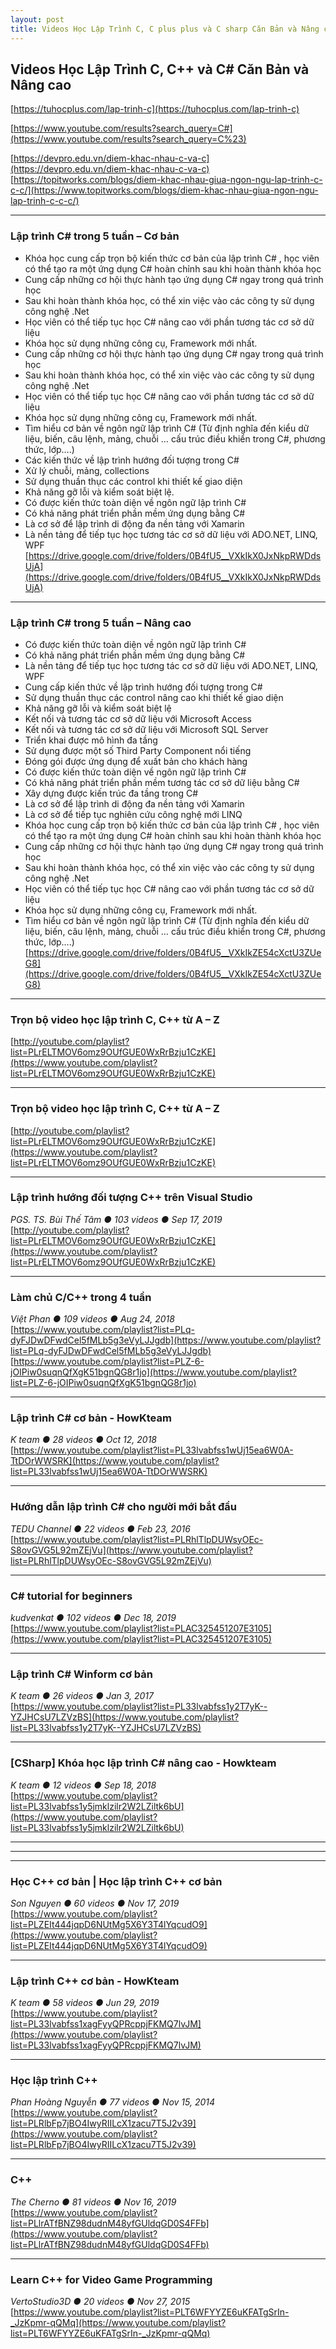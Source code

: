 ```yaml
---
layout: post
title: Videos Học Lập Trình C, C plus plus và C sharp Căn Bản và Nâng cao
---
```


## Videos Học Lập Trình C, C++ và C# Căn Bản và Nâng cao

[https://tuhocplus.com/lap-trinh-c](https://tuhocplus.com/lap-trinh-c)  

[https://www.youtube.com/results?search_query=C#](https://www.youtube.com/results?search_query=C%23)

[https://devpro.edu.vn/diem-khac-nhau-c-va-c](https://devpro.edu.vn/diem-khac-nhau-c-va-c)  
[https://topitworks.com/blogs/diem-khac-nhau-giua-ngon-ngu-lap-trinh-c-c-c/](https://www.topitworks.com/blogs/diem-khac-nhau-giua-ngon-ngu-lap-trinh-c-c-c/)


-----
### Lập trình C# trong 5 tuần – Cơ bản
- Khóa học cung cấp trọn bộ kiến thức cơ bản của lập trình C# , học viên có thể tạo ra một ứng dụng C# hoàn chỉnh sau khi hoàn thành khóa học
- Cung cấp những cơ hội thực hành tạo ứng dụng C# ngay trong quá trình học
- Sau khi hoàn thành khóa học, có thể xin việc vào các công ty sử dụng công nghệ .Net
- Học viên có thể tiếp tục học C# nâng cao với phần tương tác cơ sở dữ liệu
- Khóa họ̣c sử dụng những công cụ, Framework mới nhất.
- Cung cấp những cơ hội thực hành tạo ứng dụng C# ngay trong quá trình học
- Sau khi hoàn thành khóa học, có thể xin việc vào các công ty sử dụng công nghệ .Net
- Học viên có thể tiếp tục học C# nâng cao với phần tương tác cơ sở dữ liệu
- Khóa họ̣c sử dụng những công cụ, Framework mới nhất.
- Tìm hiểu cơ bản về ngôn ngữ lập trình C# (Từ định nghĩa đến kiểu dữ liệu, biến, câu lệnh, mảng, chuỗi … cấu trúc điều khiển trong C#, phương thức, lớp….)
- Các kiến thức về lập trình hướng đối tượng trong C#
- Xử lý chuỗi, mảng, collections
- Sử dụng thuần thục các control khi thiết kế giao diện
- Khả năng gỡ lỗi và kiểm soát biệt lệ.
- Có được kiến thức toàn diện về ngôn ngữ lập trình C#
- Có khả năng phát triển phần mềm ứng dụng bằng C#
- Là cơ sở để lập trình di động đa nền tảng với Xamarin
- Là nền tảng để tiếp tục học tương tác cơ sở dữ liệu với ADO.NET, LINQ, WPF
[https://drive.google.com/drive/folders/0B4fU5__VXkIkX0JxNkpRWDdsUjA](https://drive.google.com/drive/folders/0B4fU5__VXkIkX0JxNkpRWDdsUjA)

-----
### Lập trình C# trong 5 tuần – Nâng cao
- Có được kiến thức toàn diện về ngôn ngữ lập trình C#
- Có khả năng phát triển phần mềm ứng dụng bằng C#
- Là nền tảng để tiếp tục học tương tác cơ sở dữ liệu với ADO.NET, LINQ, WPF
- Cung cấp kiến thức về lập trình hướng đối tượng trong C#
- Sử dụng thuần thục các control nâng cao khi thiết kế giao diện
- Khả năng gỡ lỗi và kiểm soát biệt lệ
- Kết nối và tương tác cơ sở dữ liệu với Microsoft Access
- Kết nối và tương tác cơ sở dữ liệu với Microsoft SQL Server
- Triển khai được mô hình đa tầng
- Sử dụng được một số Third Party Component nổi tiếng
- Đóng gói được ứng dụng để xuất bản cho khách hàng
- Có được kiến thức toàn diện về ngôn ngữ lập trình C#
- Có khả năng phát triển phần mềm tương tác cơ sở dữ liệu bằng C#
- Xây dựng được kiến trúc đa tầng trong C#
- Là cơ sở để lập trình di động đa nền tảng với Xamarin
- Là cơ sở để tiếp tục nghiên cứu công nghệ mới LINQ
- Khóa học cung cấp trọn bộ kiến thức cơ bản của lập trình C# , học viên có thể tạo ra một ứng dụng C# hoàn chỉnh sau khi hoàn thành khóa học
- Cung cấp những cơ hội thực hành tạo ứng dụng C# ngay trong quá trình học
- Sau khi hoàn thành khóa học, có thể xin việc vào các công ty sử dụng công nghệ .Net
- Học viên có thể tiếp tục học C# nâng cao với phần tương tác cơ sở dữ liệu
- Khóa họ̣c sử dụng những công cụ, Framework mới nhất.
- Tìm hiểu cơ bản về ngôn ngữ lập trình C# (Từ định nghĩa đến kiểu dữ liệu, biến, câu lệnh, mảng, chuỗi … cấu trúc điều khiển trong C#, phương thức, lớp….)
[https://drive.google.com/drive/folders/0B4fU5__VXkIkZE54cXctU3ZUeG8](https://drive.google.com/drive/folders/0B4fU5__VXkIkZE54cXctU3ZUeG8)

-----
### Trọn bộ video học lập trình C, C++ từ A – Z
[http://youtube.com/playlist?list=PLrELTMOV6omz9OUfGUE0WxRrBzju1CzKE](https://www.youtube.com/playlist?list=PLrELTMOV6omz9OUfGUE0WxRrBzju1CzKE)

-----
### Trọn bộ video học lập trình C, C++ từ A – Z
[http://youtube.com/playlist?list=PLrELTMOV6omz9OUfGUE0WxRrBzju1CzKE](https://www.youtube.com/playlist?list=PLrELTMOV6omz9OUfGUE0WxRrBzju1CzKE)

-----
### Lập trình hướng đối tượng C++ trên Visual Studio
_PGS. TS. Bùi Thế Tâm &#9679; 103 videos &#9679; Sep 17, 2019_  
[http://youtube.com/playlist?list=PLrELTMOV6omz9OUfGUE0WxRrBzju1CzKE](https://www.youtube.com/playlist?list=PLrELTMOV6omz9OUfGUE0WxRrBzju1CzKE)


-----
### Làm chủ C/C++ trong 4 tuần 
_Việt Phan &#9679; 109 videos &#9679; Aug 24, 2018_  
[https://www.youtube.com/playlist?list=PLq-dyFJDwDFwdCel5fMLb5g3eVyLJJgdb](https://www.youtube.com/playlist?list=PLq-dyFJDwDFwdCel5fMLb5g3eVyLJJgdb)  
[https://www.youtube.com/playlist?list=PLZ-6-jOIPiw0suqnQfXgK51bgnQG8r1jo](https://www.youtube.com/playlist?list=PLZ-6-jOIPiw0suqnQfXgK51bgnQG8r1jo)  

-----
### Lập trình C# cơ bản - HowKteam
_K team &#9679; 28 videos &#9679; Oct 12, 2018_  
[https://www.youtube.com/playlist?list=PL33lvabfss1wUj15ea6W0A-TtDOrWWSRK](https://www.youtube.com/playlist?list=PL33lvabfss1wUj15ea6W0A-TtDOrWWSRK)


-----
### Hướng dẫn lập trình C# cho người mới bắt đầu
_TEDU Channel &#9679; 22 videos &#9679; Feb 23, 2016_  
[https://www.youtube.com/playlist?list=PLRhlTlpDUWsyOEc-S8ovGVG5L92mZEjVu](https://www.youtube.com/playlist?list=PLRhlTlpDUWsyOEc-S8ovGVG5L92mZEjVu)


-----
### C# tutorial for beginners
_kudvenkat &#9679; 102 videos &#9679; Dec 18, 2019_  
[https://www.youtube.com/playlist?list=PLAC325451207E3105](https://www.youtube.com/playlist?list=PLAC325451207E3105)


-----
### Lập trình C# Winform cơ bản
_K team &#9679; 26 videos &#9679; Jan 3, 2017_  
[https://www.youtube.com/playlist?list=PL33lvabfss1y2T7yK--YZJHCsU7LZVzBS](https://www.youtube.com/playlist?list=PL33lvabfss1y2T7yK--YZJHCsU7LZVzBS)


-----
### [CSharp] Khóa học lập trình C# nâng cao - Howkteam
_K team &#9679; 12 videos &#9679; Sep 18, 2018_  
[https://www.youtube.com/playlist?list=PL33lvabfss1y5jmklzilr2W2LZiltk6bU](https://www.youtube.com/playlist?list=PL33lvabfss1y5jmklzilr2W2LZiltk6bU)


-----
-----
-----


### Học C++ cơ bản | Học lập trình C++ cơ bản
_Son Nguyen &#9679; 60 videos &#9679; Nov 17, 2019_  
[https://www.youtube.com/playlist?list=PLZEIt444jqpD6NUtMg5X6Y3T4lYqcudO9](https://www.youtube.com/playlist?list=PLZEIt444jqpD6NUtMg5X6Y3T4lYqcudO9)

-----
### Lập trình C++ cơ bản - HowKteam
_K team  &#9679; 58 videos &#9679; Jun 29, 2019_  
[https://www.youtube.com/playlist?list=PL33lvabfss1xagFyyQPRcppjFKMQ7lvJM](https://www.youtube.com/playlist?list=PL33lvabfss1xagFyyQPRcppjFKMQ7lvJM)

-----
### Học lập trình C++ 
_Phan Hoàng Nguyễn &#9679; 77 videos &#9679; Nov 15, 2014_  
[https://www.youtube.com/playlist?list=PLRlbFp7jBO4IwyRIILcX1zacu7T5J2v39](https://www.youtube.com/playlist?list=PLRlbFp7jBO4IwyRIILcX1zacu7T5J2v39)

-----
### C++
_The Cherno &#9679; 81 videos &#9679; Nov 16, 2019_  
[https://www.youtube.com/playlist?list=PLlrATfBNZ98dudnM48yfGUldqGD0S4FFb](https://www.youtube.com/playlist?list=PLlrATfBNZ98dudnM48yfGUldqGD0S4FFb)

-----
### Learn C++ for Video Game Programming
_VertoStudio3D &#9679; 20 videos &#9679; Nov 27, 2015_  
[https://www.youtube.com/playlist?list=PLT6WFYYZE6uKFATgSrIn-_JzKpmr-qQMq](https://www.youtube.com/playlist?list=PLT6WFYYZE6uKFATgSrIn-_JzKpmr-qQMq)

